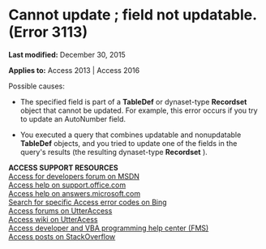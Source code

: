 
# Cannot update <field name>; field not updatable. (Error 3113)

 **Last modified:** December 30, 2015

**Applies to:** Access 2013 | Access 2016

Possible causes:



- The specified field is part of a  **TableDef** or dynaset-type **Recordset** object that cannot be updated. For example, this error occurs if you try to update an AutoNumber field.
    
- You executed a query that combines updatable and nonupdatable  **TableDef** objects, and you tried to update one of the fields in the query's results (the resulting dynaset-type **Recordset** ).
    

 **ACCESS SUPPORT RESOURCES**<br>
[Access for developers forum on MSDN](https://social.msdn.microsoft.com/Forums/office/en-US/home?forum=accessdev)<br>
[Access help on support.office.com](https://support.office.com/search/results?query=Access)<br>
[Access help on answers.microsoft.com](http://answers.microsoft.com/en-us/office/forum/access?page=1&;tab=question&;status=all&;auth=1)<br>
[Search for specific Access error codes on Bing](http://www.bing.com/)<br>
[Access forums on UtterAccess](http://www.utteraccess.com/forum/index.php?act=idx)<br>
[Access wiki on UtterAcess](http://www.utteraccess.com/forum/index.php?act=idx)<br>
[Access developer and VBA programming help center (FMS)](http://www.fmsinc.com/MicrosoftAccess/developer/)<br>
[Access posts on StackOverflow](http://stackoverflow.com/questions/tagged/ms-access)
